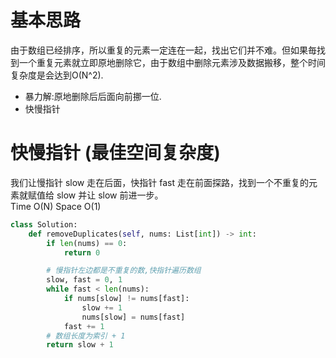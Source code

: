 # 基本思路
由于数组已经排序，所以重复的元素一定连在一起，找出它们并不难。但如果毎找到一个重复元素就立即原地删除它，由于数组中删除元素涉及数据搬移，整个时间复杂度是会达到O(N^2).
* 暴力解:原地删除后后面向前挪一位.
* 快慢指针

# 快慢指针 (最佳空间复杂度)
我们让慢指针 slow 走在后面，快指针 fast 走在前面探路，找到一个不重复的元素就赋值给 slow 并让 slow 前进一步。<br>
Time O(N)
Space O(1)
```python
class Solution:
    def removeDuplicates(self, nums: List[int]) -> int:
        if len(nums) == 0:
            return 0

        # 慢指针左边都是不重复的数,快指针遍历数组
        slow, fast = 0, 1
        while fast < len(nums):
            if nums[slow] != nums[fast]:
                slow += 1
                nums[slow] = nums[fast]
            fast += 1
        # 数组长度为索引 + 1
        return slow + 1
```
